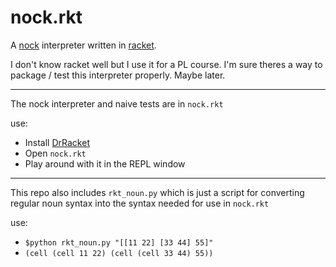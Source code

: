 # nock.rkt

A [nock](https://urbit.org/docs/nock/definition) interpreter written in [racket](https://docs.racket-lang.org/reference/index.html).


I don't know racket well but I use it for a PL course. I'm sure theres a way to package / test this interpreter properly. Maybe later.

<hr>

The nock interpreter and naive tests are in ```nock.rkt```

use: 
* Install [DrRacket](https://download.racket-lang.org/)
* Open ```nock.rkt```
* Play around with it in the REPL window

<hr>


This repo also includes ```rkt_noun.py``` which is just a script for converting regular noun syntax into the syntax needed for use in ```nock.rkt```


use:
* ```$python rkt_noun.py "[[11 22] [33 44] 55]"```
* ```(cell (cell 11 22) (cell (cell 33 44) 55))```
